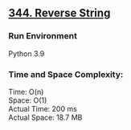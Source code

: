 ## [344. Reverse String](https://leetcode.com/problems/reverse-string/)

### Run Environment
Python 3.9

### Time and Space Complexity:
Time: O(n)  
Space: O(1)  
Actual Time: 200 ms  
Actual Space: 18.7 MB

